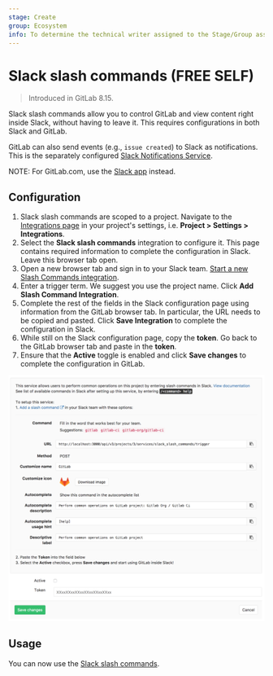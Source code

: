 ```yaml
---
stage: Create
group: Ecosystem
info: To determine the technical writer assigned to the Stage/Group associated with this page, see https://about.gitlab.com/handbook/engineering/ux/technical-writing/#assignments
---
```


# Slack slash commands **(FREE SELF)**

> Introduced in GitLab 8.15.

Slack slash commands allow you to control GitLab and view content right inside
Slack, without having to leave it. This requires configurations in both Slack and GitLab.

GitLab can also send events (e.g., `issue created`) to Slack as notifications.
This is the separately configured [Slack Notifications Service](slack.md).

NOTE:
For GitLab.com, use the [Slack app](gitlab_slack_application.md) instead.

## Configuration

1. Slack slash commands are scoped to a project. Navigate to the [Integrations page](overview.md#accessing-integrations) in your project's settings, i.e. **Project > Settings > Integrations**.
1. Select the **Slack slash commands** integration to configure it. This page contains required information to complete the configuration in Slack. Leave this browser tab open.
1. Open a new browser tab and sign in to your Slack team. [Start a new Slash Commands integration](https://my.slack.com/services/new/slash-commands).
1. Enter a trigger term. We suggest you use the project name. Click **Add Slash Command Integration**.
1. Complete the rest of the fields in the Slack configuration page using information from the GitLab browser tab. In particular, the URL needs to be copied and pasted. Click **Save Integration** to complete the configuration in Slack.
1. While still on the Slack configuration page, copy the **token**. Go back to the GitLab browser tab and paste in the **token**.
1. Ensure that the **Active** toggle is enabled and click **Save changes** to complete the configuration in GitLab.

![Slack setup instructions](img/slack_setup.png)

## Usage

You can now use the [Slack slash commands](../../../integration/slash_commands.md).
